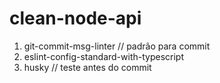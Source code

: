 # clean-node-api

1. git-commit-msg-linter // padrão para commit
2. eslint-config-standard-with-typescript
3. husky // teste antes do commit

